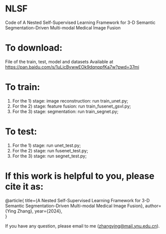 # NLSF
Code of A Nested Self-Supervised Learning Framework for 3-D Semantic Segmentation-Driven Multi-modal Medical Image Fusion
# To download:
File of the train, test, model and datasets 
Available at https://pan.baidu.com/s/1uLicBywwEOk9dqnppfKa7w?pwd=37mi
# To train:
1) For the 1) stage: image reconstruction: run train_unet.py;
2) For the 2) stage: feature fusion: run train_fusenet_gsvl.py;
3) For the 3) stage: segmentation: run train_segnet.py;
# To test:
1) For the 1) stage: run unet_test.py;
2) For the 2) stage: run fusenet_test.py;
3) For the 3) stage: run segnet_test.py;
# If this work is helpful to you, please cite it as:
@article{
  title={A Nested Self-Supervised Learning Framework for 3-D Semantic Segmentation-Driven Multi-modal Medical Image Fusion},
  author={Ying Zhang},
  year={2024},  
}

If you have any question, please email to me (zhangying@mail.ynu.edu.cn).

